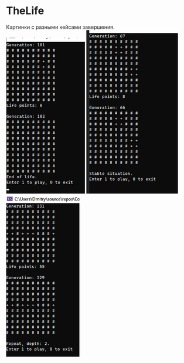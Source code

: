 # TheLife

Картинки с разными кейсами завершения.
 ![Alt text](image.png)
![Alt text](image-1.png)
![Alt text](image-2.png)